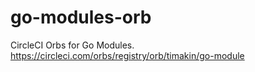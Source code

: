 # go-modules-orb
CircleCI Orbs for Go Modules. https://circleci.com/orbs/registry/orb/timakin/go-module

